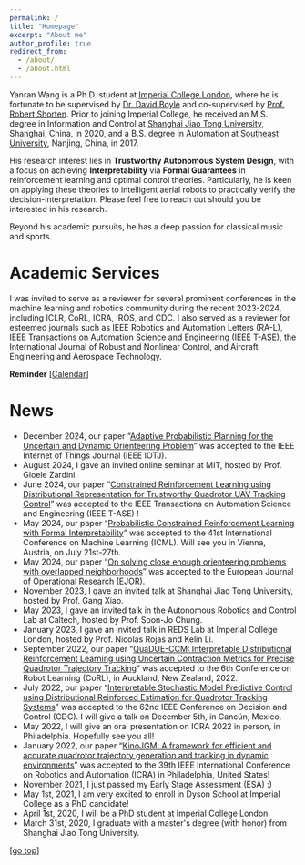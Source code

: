 ```yaml
---
permalink: /
title: "Homepage"
excerpt: "About me"
author_profile: true
redirect_from: 
  - /about/
  - /about.html
---
```


Yanran Wang is a Ph.D. student at [Imperial College London](https://www.imperial.ac.uk/), where he is fortunate to be supervised by [Dr. David Boyle](https://www.imperial.ac.uk/people/david.boyle) and co-supervised by [Prof. Robert Shorten](https://robertshorten.com/). Prior to joining Imperial College, he received an M.S. degree in Information and Control at [Shanghai Jiao Tong University](https://www.sjtu.edu.cn/), Shanghai, China, in 2020, and a B.S. degree in Automation at [Southeast University](https://www.seu.edu.cn/), Nanjing, China, in 2017.

His research interest lies in **Trustworthy Autonomous System Design**, with a focus on achieving **Interpretability** via **Formal Guarantees** in reinforcement learning and optimal control theories. Particularly, he is keen on applying these theories to intelligent aerial robots to practically verify the decision-interpretation. Please feel free to reach out should you be interested in his research.

Beyond his academic pursuits, he has a deep passion for classical music and sports.

Academic Services
===
I was invited to serve as a reviewer for several prominent conferences in the machine learning and robotics community during the recent 2023-2024, including ICLR, CoRL, ICRA, IROS, and CDC. I also served as a reviewer for esteemed journals such as IEEE Robotics and Automation Letters (RA-L), IEEE Transactions on Automation Science and Engineering (IEEE T-ASE), the International Journal of Robust and Nonlinear Control, and Aircraft Engineering and Aerospace Technology.


**Reminder** [[Calendar](https://aideadlin.es/?sub=ML,RO)] 

News
===  
* December 2024, our paper “[Adaptive Probabilistic Planning for the Uncertain and Dynamic Orienteering Problem](https://arxiv.org/pdf/2409.05545)” was accepted to the IEEE Internet of Things Journal (IEEE IOTJ).
* August 2024, I gave an invited online seminar at MIT, hosted by Prof. Gioele Zardini.
* June 2024, our paper “[Constrained Reinforcement Learning using Distributional Representation for Trustworthy Quadrotor UAV Tracking Control](https://arxiv.org/abs/2302.11694)” was accepted to the IEEE Transactions on Automation Science and Engineering (IEEE T-ASE) !
* May 2024, our paper “[Probabilistic Constrained Reinforcement Learning with Formal Interpretability](https://arxiv.org/abs/2307.07084)” was accepted to the 41st International Conference on Machine Learning (ICML). Will see you in Vienna, Austria, on July 21st-27th.
* May 2024, our paper “[On solving close enough orienteering problems with overlapped neighborhoods](https://www.sciencedirect.com/science/article/pii/S0377221724003916)” was accepted to the European Journal of Operational Research (EJOR).
* November 2023, I gave an invited talk at Shanghai Jiao Tong University, hosted by Prof. Gang Xiao.
* May 2023, I gave an invited talk in the Autonomous Robotics and Control Lab at Caltech, hosted by Prof. Soon-Jo Chung.
* January 2023, I gave an invited talk in REDS Lab at Imperial College London, hosted by Prof. Nicolas Rojas and Kelin Li.
* September 2022, our paper “[QuaDUE-CCM: Interpretable Distributional Reinforcement Learning using Uncertain Contraction Metrics for Precise Quadrotor Trajectory Tracking](https://proceedings.mlr.press/v205/wang23d.html)” was accepted to the 6th Conference on Robot Learning (CoRL), in Auckland, New Zealand, 2022.
* July 2022, our paper “[Interpretable Stochastic Model Predictive Control using Distributional Reinforced Estimation for Quadrotor Tracking Systems](https://ieeexplore.ieee.org/abstract/document/9993048)” was accepted to the 62nd IEEE Conference on Decision and Control (CDC). I will give a talk on December 5th, in Cancún, Mexico.
* May 2022, I will give an oral presentation on ICRA 2022 in person, in Philadelphia. Hopefully see you all!
* January 2022, our paper “[KinoJGM: A framework for efficient and accurate quadrotor trajectory generation and tracking in dynamic environments](https://ieeexplore.ieee.org/abstract/document/9812352)” was accepted to the 39th IEEE International Conference on Robotics and Automation (ICRA) in Philadelphia, United States!
* November 2021, I just passed my Early Stage Assessment (ESA) :) 
* May 1st, 2021, I am very excited to enroll in Dyson School at Imperial College as a PhD candidate!
* April 1st, 2020, I will be a PhD student at Imperial College London.
* March 31st, 2020, I graduate with a master's degree (with honor) from Shanghai Jiao Tong University.


[[go top](https://Alex-yanranwang.github.io/)]  
